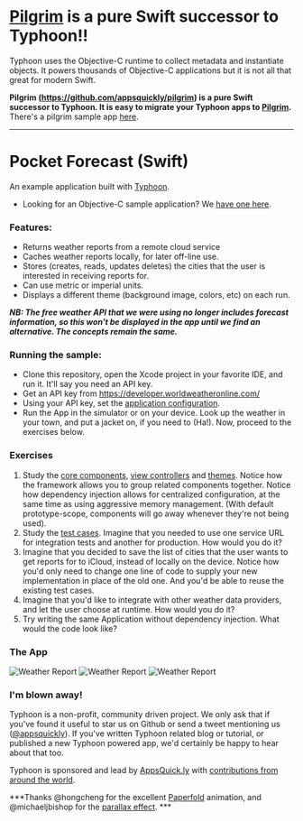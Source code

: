 # [Pilgrim](https://pilgrim.ph) is a pure Swift successor to Typhoon!!

Typhoon uses the Objective-C runtime to collect metadata and instantiate objects. It powers thousands of Objective-C applications but it is not all that great for modern Swift. 

**Pilgrim (https://github.com/appsquickly/pilgrim) is a pure Swift successor to Typhoon. It is easy to migrate your Typhoon apps to [Pilgrim](https://pilgrim.ph).**  There's a pilgrim sample app [here](https://github.com/appsquickly/pilgrim-starter). 

----

Pocket Forecast (Swift)
==========================

An example application built with <a href ="http://typhoonframework.org/">Typhoon</a>.

* Looking for an Objective-C sample application? We <a href="https://github.com/appsquickly/typhoon-example">have one here</a>. 

### Features: 

* Returns weather reports from a remote cloud service
* Caches weather reports locally, for later off-line use. 
* Stores (creates, reads, updates deletes) the cities that the user is interested in receiving reports for. 
* Can use metric or imperial units. 
* Displays a different theme (background image, colors, etc) on each run. 


***NB: The free weather API that we were using no longer includes forecast information, so this won't be displayed in the app until we find an alternative. The concepts remain the same.***

### Running the sample:

* Clone this repository, open the Xcode project in your favorite IDE, and run it. It'll say you need an API key.
* Get an API key from https://developer.worldweatheronline.com/ 
* Using your API key, set the <a href="https://github.com/typhoon-framework/Typhoon-example/blob/master/PocketForecast/Assembly/Configuration.plist">application configuration</a>.
* Run the App in the simulator or on your device. Look up the weather in your town, and put a jacket on, if you need 
to (Ha!). Now, proceed to the exercises below. 

### Exercises

1. Study the <a href="https://github.com/typhoon-framework/Typhoon-Swift-Example/blob/master/PocketForecast/Assembly/CoreComponents.swift">core components</a>, 
<a href="https://github.com/typhoon-framework/Typhoon-Swift-Example/blob/master/PocketForecast/Assembly/ApplicationAssembly.swift">view controllers</a> and <a href="https://github.com/typhoon-framework/Typhoon-Swift-Example/blob/master/PocketForecast/Assembly/ThemeAssembly.swift">themes</a>. 
Notice how the framework allows you to group related components together. Notice how dependency injection allows for 
centralized configuration, at the same time as using aggressive memory management. (With default prototype-scope, components will go away 
whenever they're not being used). 
1. Study the <a href="https://github.com/typhoon-framework/Typhoon-Swift-Example/tree/master/PocketForecastTests/Integration">test cases</a>.
Imagine that you needed to use one service URL for integration tests and another for production. How would you do it?
1. Imagine that you decided to save the list of cities that the user wants to get reports for to iCloud, instead of 
locally on the device. Notice how you'd only need to change one line of code to supply your new implementation in 
place of the old one. And you'd be able to reuse the existing test cases. 
1. Imagine that you'd like to integrate with other weather data providers, and let the user choose at runtime. How would you do it? 
1. Try writing the same Application without dependency injection. What would the code look like? 



### The App 
![Weather Report](http://appsquickly.github.io/typhoon/images/portfolio/PocketForecast3.gif)
![Weather Report](http://appsquickly.github.io/typhoon/images/portfolio/pf-beach1.png)
![Weather Report](http://appsquickly.github.io/typhoon/images/portfolio/pf-lights1.png)

### I'm blown away!

Typhoon is a non-profit, community driven project. We only ask that if you've found it useful to star us on Github or send a tweet mentioning us (<a href="https://twitter.com/appsquickly">@appsquickly</a>). If you've written Typhoon related blog or tutorial, or published a new Typhoon powered app, we'd certainly be happy to hear about that too. 

Typhoon is sponsored and lead by <a href="http://appsquick.ly">AppsQuick.ly</a> with <a href="https://github.com/appsquickly/Typhoon/graphs/contributors">contributions from around the world</a>. 

***Thanks @hongcheng for the excellent <a href="https://github.com/honcheng/PaperFold-for-iOS">Paperfold</a> animation, and @michaeljbishop for the <a href="https://github.com/michaeljbishop/NGAParallaxMotion">parallax effect</a>. ***






